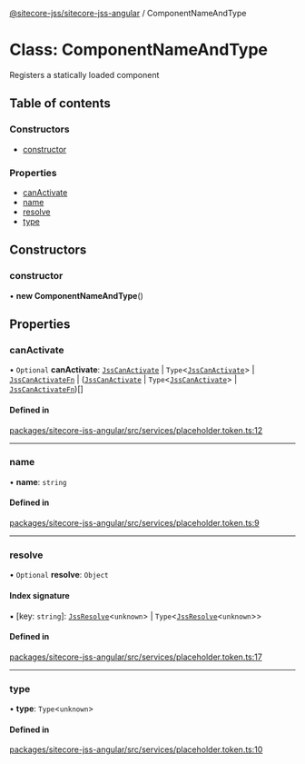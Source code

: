 [@sitecore-jss/sitecore-jss-angular](../README.md) / ComponentNameAndType

# Class: ComponentNameAndType

Registers a statically loaded component

## Table of contents

### Constructors

- [constructor](ComponentNameAndType.md#constructor)

### Properties

- [canActivate](ComponentNameAndType.md#canactivate)
- [name](ComponentNameAndType.md#name)
- [resolve](ComponentNameAndType.md#resolve)
- [type](ComponentNameAndType.md#type)

## Constructors

### constructor

• **new ComponentNameAndType**()

## Properties

### canActivate

• `Optional` **canActivate**: [`JssCanActivate`](../interfaces/JssCanActivate.md) \| `Type`\<[`JssCanActivate`](../interfaces/JssCanActivate.md)\> \| [`JssCanActivateFn`](../interfaces/JssCanActivateFn.md) \| ([`JssCanActivate`](../interfaces/JssCanActivate.md) \| `Type`\<[`JssCanActivate`](../interfaces/JssCanActivate.md)\> \| [`JssCanActivateFn`](../interfaces/JssCanActivateFn.md))[]

#### Defined in

[packages/sitecore-jss-angular/src/services/placeholder.token.ts:12](https://github.com/Sitecore/jss/blob/01d0852f1/packages/sitecore-jss-angular/src/services/placeholder.token.ts#L12)

___

### name

• **name**: `string`

#### Defined in

[packages/sitecore-jss-angular/src/services/placeholder.token.ts:9](https://github.com/Sitecore/jss/blob/01d0852f1/packages/sitecore-jss-angular/src/services/placeholder.token.ts#L9)

___

### resolve

• `Optional` **resolve**: `Object`

#### Index signature

▪ [key: `string`]: [`JssResolve`](../interfaces/JssResolve.md)\<`unknown`\> \| `Type`\<[`JssResolve`](../interfaces/JssResolve.md)\<`unknown`\>\>

#### Defined in

[packages/sitecore-jss-angular/src/services/placeholder.token.ts:17](https://github.com/Sitecore/jss/blob/01d0852f1/packages/sitecore-jss-angular/src/services/placeholder.token.ts#L17)

___

### type

• **type**: `Type`\<`unknown`\>

#### Defined in

[packages/sitecore-jss-angular/src/services/placeholder.token.ts:10](https://github.com/Sitecore/jss/blob/01d0852f1/packages/sitecore-jss-angular/src/services/placeholder.token.ts#L10)
